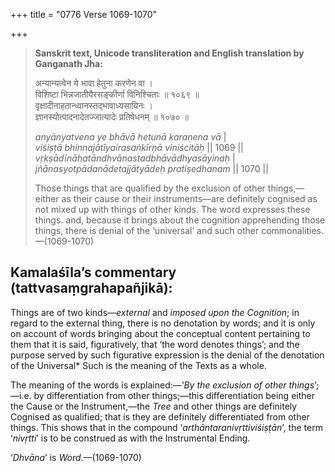 +++
title = "0776 Verse 1069-1070"

+++
> **Sanskrit text, Unicode transliteration and English translation by Ganganath Jha:** 
>
> अन्यान्यत्वेन ये भावा हेतुना करणेन वा ।  
> विशिष्टा भिन्नजातीयैरसङ्कीर्णा विनिश्चिताः ॥ १०६९ ॥  
> वृक्षादीनाहतान्ध्वानस्तद्भावाध्यसायिनः ।  
> ज्ञानस्योत्पादनादेतज्जात्यादेः प्रतिषेधनम् ॥ १०७० ॥ 
>
> *anyānyatvena ye bhāvā hetunā karaṇena vā* \|  
> *viśiṣṭā bhinnajātīyairasaṅkīrṇā viniścitāḥ* \|\| 1069 \|\|  
> *vṛkṣādīnāhatāndhvānastadbhāvādhyasāyinaḥ* \|  
> *jñānasyotpādanādetajjātyādeḥ pratiṣedhanam* \|\| 1070 \|\| 
>
> Those things that are qualified by the exclusion of other things,—either as their cause or their instruments—are definitely cognised as not mixed up with things of other kinds. The word expresses these things. and, because it brings about the cognition apprehending those things, there is denial of the ‘universal’ and such other commonalities.—(1069-1070)



## Kamalaśīla’s commentary (tattvasaṃgrahapañjikā):

Things are of two kinds—*external* and *imposed upon the Cognition*; in regard to the external thing, there is no denotation by words; and it is only on account of words bringing about the conceptual content pertaining to them that it is said, figuratively, that ‘the word denotes things’; and the purpose served by such figurative expression is the denial of the denotation of the Universal\* Such is the meaning of the Texts as a whole.

The meaning of the words is explained:—‘*By the exclusion of other things*’;—i.e. by differentiation from other things;—this differentiation being either the Cause or the Instrument,—the *Tree* and other things are definitely Cognised as qualified; that is they are definitely differentiated from other things. This shows that in the compound ‘*arthāntaranivṛttiviśiṣṭān*’, the term ‘*nivṛtti*’ is to be construed as with the Instrumental Ending.

‘*Dhvāna*’ is *Word*.—(1069-1070)


